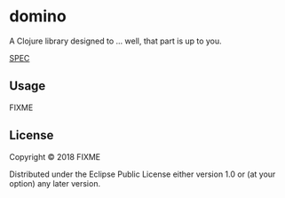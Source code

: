 # domino

A Clojure library designed to ... well, that part is up to you.

[SPEC](SPEC.md)
## Usage

FIXME

## License

Copyright © 2018 FIXME

Distributed under the Eclipse Public License either version 1.0 or (at
your option) any later version.
